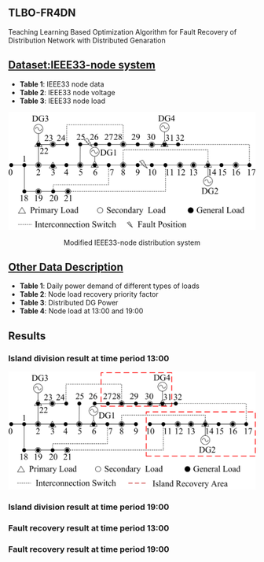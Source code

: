 ## TLBO-FR4DN
Teaching Learning Based Optimization Algorithm for Fault Recovery of Distribution Network with Distributed Genaration

## [Dataset:IEEE33-node system](IEEE33-node-system.md)
- **Table 1**: IEEE33 node data
- **Table 2**: IEEE33 node voltage
- **Table 3**: IEEE33 node load

<div align=center><img width="513" height="240" src="images/modified IEEE33-node system.png"/></div>  
<p style="text-align: center;">Modified IEEE33-node distribution system</p>

## [Other Data Description](other-data-description.md)
- **Table 1**: Daily power demand of different types of loads
- **Table 2**: Node load recovery priority factor
- **Table 3**: Distributed DG Power
- **Table 4**: Node load at 13:00 and 19:00

## Results
### Island division result at time period 13:00 
<div align=center><img width="513" height="240" src="images/island division at 13.png"/></div>  

### Island division result at time period 19:00 

### Fault recovery result at time period 13:00 

### Fault recovery result at time period 19:00 
